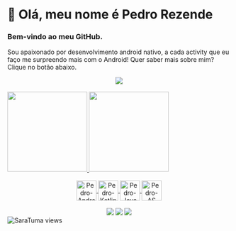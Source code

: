 # 👋 Olá, meu nome é Pedro Rezende

###  Bem-vindo ao meu GitHub.

  Sou apaixonado por desenvolvimento android nativo, a cada activity que eu faço me surpreendo mais com o Android! Quer saber mais sobre mim? Clique no botão abaixo.
<div align="center"> 
  <a href="https://rezende-apps.web.app/" target="_blank"><img src="https://cloud.netlifyusercontent.com/assets/344dbf88-fdf9-42bb-adb4-46f01eedd629/c28d1061-95a7-44bf-b469-f6172ac28dfe/svg-arduino-pushbutton-image3.svg" target="_blank"></a>
</div>
<br>
<div>
  <a href="https://github.com/Pedro-Luigi">
  <img height="180em" src="https://github-readme-stats.vercel.app/api?username=Pedro-Luigi&show_icons=true&theme=dark&include_all_commits=true&count_private=true"/>
  <img height="180em" src="https://github-readme-stats.vercel.app/api/top-langs/?username=Pedro-Luigi&layout=compact&langs_count=7&theme=dark"/>
</div>
<div align="center" style="display: inline_bloc;"><br>
  <img align="center" alt="Pedro-Android" height="45" width="45" src="https://cdn.icon-icons.com/icons2/673/PNG/512/Android_icon-icons.com_60488.png">
  <img align="center" alt="Pedro-Kotlin" height="45" width="45" src="https://cdn.icon-icons.com/icons2/2107/PNG/512/file_type_kotlin_icon_130487.png">
  <img align="center" alt="Pedro-Java" height="45" width="45" src="https://cdn.icon-icons.com/icons2/2415/PNG/512/java_original_logo_icon_146458.png">
  <img align="center" alt="Pedro-AS" height="45" width="45" src="https://cdn.icon-icons.com/icons2/3053/PNG/512/android_studio_alt_macos_bigsur_icon_190394.png">
</div>
  
  <br>
 
<div align="center"> 
  <a href = "mailto:pedroluigi07@gmail.com"><img src="https://img.shields.io/badge/-Gmail-%23333?style=for-the-badge&logo=gmail&logoColor=white" target="_blank"></a>
  <a href="https://www.linkedin.com/in/pedro-luigi-rezende/" target="_blank"><img src="https://img.shields.io/badge/-LinkedIn-%230077B5?style=for-the-badge&logo=linkedin&logoColor=white" target="_blank"></a>
  <a href="https://play.google.com/store/apps/dev?id=5353446971547721787" target="_blank"><img src="https://img.shields.io/badge/-Google%20Play-green?style=for-the-badge&logo=googleplay&logoColor=white" target="_blank"></a> 
</div>
<img src="https://komarev.com/ghpvc/?username=Pedro-Luigi&color=red" alt="SaraTuma views" />


